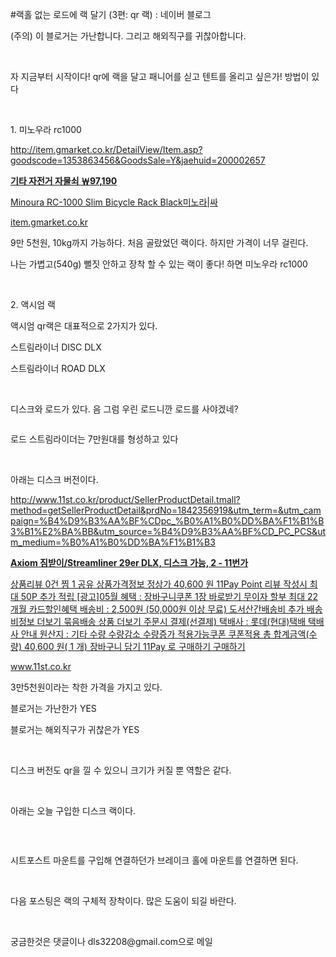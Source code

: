 #랙홀 없는 로드에 랙 달기 (3편: qr 랙) : 네이버 블로그
<div class="wrap_rabbit pcol2 _param(1) _postViewArea221544282403" id="post-view221544282403">
<!-- Rabbit HTML --><div class="se-viewer se-theme-default" lang="ko-KR">
<!-- SE_DOC_HEADER_END -->
<div class="se-main-container">
<div class="se-component se-text se-l-default" id="SE-f3dd8007-57ff-437e-9f8a-38dbe9ad4792">
<div class="se-component-content">
<div class="se-section se-section-text se-l-default">
<div class="se-module se-module-text"><!-- SE-TEXT { --><p class="se-text-paragraph se-text-paragraph-align-" id="SE-4658e242-c6a6-4e98-8c24-f2c7a64b0627" style=""><span class="se-fs- se-ff-" id="SE-cee7c87a-8140-4991-a2f8-2154842af94c" style="">(주의) 이 블로거는 가난합니다. 그리고 해외직구를 귀찮아합니다.</span></p><!-- } SE-TEXT --><!-- SE-TEXT { --><p class="se-text-paragraph se-text-paragraph-align-" id="SE-88f2378e-06ab-48db-861c-10cdacc692bb" style=""><span class="se-fs- se-ff-" id="SE-eeff892d-8bdc-4cee-a9e8-1f701fe389bc" style="">​</span></p><!-- } SE-TEXT --><!-- SE-TEXT { --><p class="se-text-paragraph se-text-paragraph-align-" id="SE-9d68a348-945f-4da8-8724-9d1a9b2a8855" style=""><span class="se-fs- se-ff-" id="SE-dd77498d-1996-4227-b7d9-e7ea85bd5c42" style="">자 지금부터 시작이다! qr에 랙을 달고 패니어를 싣고 텐트를 올리고 싶은가! 방법이 있다</span></p><!-- } SE-TEXT --><!-- SE-TEXT { --><p class="se-text-paragraph se-text-paragraph-align-" id="SE-d2c08d79-b275-4001-866e-5657757ca6ac" style=""><span class="se-fs- se-ff-" id="SE-7d789bca-0834-4476-9cb8-7c0ea1742b57" style="">​</span></p><!-- } SE-TEXT --><!-- SE-TEXT { --><p class="se-text-paragraph se-text-paragraph-align-" id="SE-81f548fd-b6ff-4dc3-835a-45c2592268b7" style=""><span class="se-fs- se-ff-" id="SE-b07dc8b8-851b-4e8e-918c-81b47f5dc62b" style="">1. 미노우라 rc1000</span></p><!-- } SE-TEXT --><!-- SE-TEXT { --><p class="se-text-paragraph se-text-paragraph-align-" id="SE-0f79c999-0df6-49bd-a30b-0f8ba2c50bcc" style=""><span class="se-fs- se-ff-" id="SE-3e9fe2c0-a11c-4575-b103-a7202b63b520" style=""><a class="se-link" href="http://item.gmarket.co.kr/DetailView/Item.asp?goodscode=1353863456&amp;GoodsSale=Y&amp;jaehuid=200002657" target="_blank">http://item.gmarket.co.kr/DetailView/Item.asp?goodscode=1353863456&amp;GoodsSale=Y&amp;jaehuid=200002657</a></span></p><!-- } SE-TEXT --></div>
</div>
</div>
</div> <div class="se-component se-oglink se-l-image" id="SE-f01649d3-9f85-49b4-9684-6e30119807c3">
<div class="se-component-content">
<div class="se-section se-section-oglink se-l-image se-section-align-">
<div class="se-module se-module-oglink">
<a class="se-oglink-thumbnail" href="http://item.gmarket.co.kr/DetailView/Item.asp?goodscode=1353863456&amp;GoodsSale=Y&amp;jaehuid=200002657" target="_blank">
<img alt="" class="se-oglink-thumbnail-resource" src="https://dthumb-phinf.pstatic.net/?src=%22http%3A%2F%2Fgdimg.gmarket.co.kr%2F1353863456%2Fstill%2F280%3Fver%3D1535830059%22&amp;type=ff120">
</img></a>
<a class="se-oglink-info" href="http://item.gmarket.co.kr/DetailView/Item.asp?goodscode=1353863456&amp;GoodsSale=Y&amp;jaehuid=200002657" target="_blank">
<div class="se-oglink-info-container">
<strong class="se-oglink-title">기타 자전거 자물쇠 ￦97,190</strong>
<p class="se-oglink-summary">Minoura RC-1000 Slim Bicycle Rack  Black미노라|싸</p>
<p class="se-oglink-url">item.gmarket.co.kr</p>
</div>
</a>
</div>
</div>
</div>
<script class="__se_module_data" data-module='{"type":"v2_oglink", "id" :"SE-f01649d3-9f85-49b4-9684-6e30119807c3", "data" : {"link" : "http://item.gmarket.co.kr/DetailView/Item.asp?goodscode=1353863456&amp;GoodsSale=Y&amp;jaehuid=200002657", "isVideo" : "false", "thumbnail" : "https://dthumb-phinf.pstatic.net/?src=%22http%3A%2F%2Fgdimg.gmarket.co.kr%2F1353863456%2Fstill%2F280%3Fver%3D1535830059%22&amp;type=ff120"}}' type="text/data"></script>
</div> <div class="se-component se-text se-l-default" id="SE-6c7901d6-43df-4a8e-982f-99166b440018">
<div class="se-component-content">
<div class="se-section se-section-text se-l-default">
<div class="se-module se-module-text"><!-- SE-TEXT { --><p class="se-text-paragraph se-text-paragraph-align-" id="SE-ed7dfa6f-a4c9-4d8d-9c4f-aa6706bb6919" style=""><span class="se-fs- se-ff-" id="SE-3465f629-b395-4045-92af-a06643b152f3" style="">9만 5천원, 10kg까지 가능하다. 처음 골랐었던 랙이다. 하지만 가격이 너무 걸린다.</span></p><!-- } SE-TEXT --><!-- SE-TEXT { --><p class="se-text-paragraph se-text-paragraph-align-" id="SE-ddcc5299-af07-4d9c-926e-39f905d719d3" style=""><span class="se-fs- se-ff-" id="SE-b53c6610-25d9-4fa5-a6f5-641d3e927b0d" style="">나는 가볍고(540g) 뻘짓 안하고 장착 할 수 있는 랙이 좋다! 하면 미노우라 rc1000</span></p><!-- } SE-TEXT --><!-- SE-TEXT { --><p class="se-text-paragraph se-text-paragraph-align-" id="SE-133c7992-32c8-4b26-8b9b-6e91d23ee683" style=""><span class="se-fs- se-ff-" id="SE-a1cbe473-686f-47b4-8a01-d044545bdb2c" style="">​</span></p><!-- } SE-TEXT --><!-- SE-TEXT { --><p class="se-text-paragraph se-text-paragraph-align-" id="SE-e6674422-7cde-4c60-9f48-015c5db114de" style=""><span class="se-fs- se-ff-" id="SE-d56e9e52-d32c-4e97-ad65-47ebb7dea5bc" style="">2. 액시엄 랙</span></p><!-- } SE-TEXT --><!-- SE-TEXT { --><p class="se-text-paragraph se-text-paragraph-align-" id="SE-ea04f6c3-8576-4d86-a099-e54c13bdec67" style=""><span class="se-fs- se-ff-" id="SE-9191b29c-7284-4593-8756-b03679ad2937" style="">액시엄 qr랙은 대표적으로 2가지가 있다.</span></p><!-- } SE-TEXT --><!-- SE-TEXT { --><p class="se-text-paragraph se-text-paragraph-align-" id="SE-2413728a-f0e1-45a7-bee0-725e3dcaeaf8" style=""><span class="se-fs- se-ff-" id="SE-14b9813b-a97a-4354-bc6b-f7f8dad5bd12" style="">스트림라이너 DISC DLX</span></p><!-- } SE-TEXT --><!-- SE-TEXT { --><p class="se-text-paragraph se-text-paragraph-align-" id="SE-5bf8d1f1-ece2-476e-9299-7fcdded81558" style=""><span class="se-fs- se-ff-" id="SE-83336ee6-7af4-4972-992a-c234dc4c0b11" style="">스트림라이너 ROAD DLX</span></p><!-- } SE-TEXT --><!-- SE-TEXT { --><p class="se-text-paragraph se-text-paragraph-align-" id="SE-83898f6d-8585-4d77-8c6f-572b86f9179c" style=""><span class="se-fs- se-ff-" id="SE-cff4f8be-b2ca-4ce5-af12-b0b57bf97654" style="">​</span></p><!-- } SE-TEXT --><!-- SE-TEXT { --><p class="se-text-paragraph se-text-paragraph-align-" id="SE-e8f1dceb-885c-47fb-8d6b-d9809139a034" style=""><span class="se-fs- se-ff-" id="SE-644d028e-12ea-4f3f-9bbc-413226e9b151" style="">디스크와 로드가 있다. 음 그럼 우린 로드니깐 로드를 사야겠네?</span></p><!-- } SE-TEXT --></div>
</div>
</div>
</div> <div class="se-component se-image se-l-default" id="SE-3364f33f-c1c5-43e0-8de2-0839dcf1b7e3">
<div class="se-component-content se-component-content-fit">
<div class="se-section se-section-image se-l-default se-section-align-">
<a class="se-module se-module-image __se_image_link __se_link" data-linkdata='{"id" : "SE-3364f33f-c1c5-43e0-8de2-0839dcf1b7e3", "src" : "https://postfiles.pstatic.net/MjAxOTA1MjNfMjA4/MDAxNTU4NTM3OTYxMTY3._bbsepAqiLEiSwNV_NL0s_NmJPLi1aihdGmGnlS5FKsg.wgV0miWkSrK6N5s90dtp1GzVAK6WHGzA_dIyrp7yAmgg.PNG.dls32208/image.png", "linkUse" : "false", "link" : ""}' data-linktype="img" href="#" onclick="return false;" style=" ">
<img alt="" class="se-image-resource" data-height="559" data-lazy-src="https://postfiles.pstatic.net/MjAxOTA1MjNfMjA4/MDAxNTU4NTM3OTYxMTY3._bbsepAqiLEiSwNV_NL0s_NmJPLi1aihdGmGnlS5FKsg.wgV0miWkSrK6N5s90dtp1GzVAK6WHGzA_dIyrp7yAmgg.PNG.dls32208/image.png?type=w966" data-width="693" src="https://postfiles.pstatic.net/MjAxOTA1MjNfMjA4/MDAxNTU4NTM3OTYxMTY3._bbsepAqiLEiSwNV_NL0s_NmJPLi1aihdGmGnlS5FKsg.wgV0miWkSrK6N5s90dtp1GzVAK6WHGzA_dIyrp7yAmgg.PNG.dls32208/image.png?type=w80_blur">
</img></a> </div>
</div>
</div> <div class="se-component se-text se-l-default" id="SE-f8cf648e-a3f5-44cd-b98e-cf9d72083c84">
<div class="se-component-content">
<div class="se-section se-section-text se-l-default">
<div class="se-module se-module-text"><!-- SE-TEXT { --><p class="se-text-paragraph se-text-paragraph-align-" id="SE-41366794-25b8-46b0-bf02-494622b9b558" style=""><span class="se-fs- se-ff-" id="SE-e291f5ea-fdca-4627-a81c-52d8cf0cea5d" style="">로드 스트림라이더는 7만원대를 형성하고 있다</span></p><!-- } SE-TEXT --><!-- SE-TEXT { --><p class="se-text-paragraph se-text-paragraph-align-" id="SE-3628e375-3ffc-4b07-bd1f-7d70127d61f8" style=""><span class="se-fs- se-ff-" id="SE-d60933a8-2b16-41ff-a3d3-1ef3aceeb227" style="">​</span></p><!-- } SE-TEXT --><!-- SE-TEXT { --><p class="se-text-paragraph se-text-paragraph-align-" id="SE-f542ec15-6044-412f-8bb6-5db625261ea8" style=""><span class="se-fs- se-ff-" id="SE-306c8269-efe9-42f6-9907-6097cb94781a" style="">아래는 디스크 버전이다.</span></p><!-- } SE-TEXT --><!-- SE-TEXT { --><p class="se-text-paragraph se-text-paragraph-align-" id="SE-76a0a60d-319a-4c83-a5e4-20e1b2d096a9" style=""><span class="se-fs- se-ff-" id="SE-c8cd7949-b2e8-4749-935d-950fd1110cc4" style=""><a class="se-link" href="http://www.11st.co.kr/product/SellerProductDetail.tmall?method=getSellerProductDetail&amp;prdNo=1842356919&amp;utm_term=&amp;utm_campaign=%B4%D9%B3%AA%BF%CDpc_%B0%A1%B0%DD%BA%F1%B1%B3%B1%E2%BA%BB&amp;utm_source=%B4%D9%B3%AA%BF%CD_PC_PCS&amp;utm_medium=%B0%A1%B0%DD%BA%F1%B1%B3" target="_blank">http://www.11st.co.kr/product/SellerProductDetail.tmall?method=getSellerProductDetail&amp;prdNo=1842356919&amp;utm_term=&amp;utm_campaign=%B4%D9%B3%AA%BF%CDpc_%B0%A1%B0%DD%BA%F1%B1%B3%B1%E2%BA%BB&amp;utm_source=%B4%D9%B3%AA%BF%CD_PC_PCS&amp;utm_medium=%B0%A1%B0%DD%BA%F1%B1%B3</a></span></p><!-- } SE-TEXT --></div>
</div>
</div>
</div> <div class="se-component se-oglink se-l-image" id="SE-58abb21e-dce3-434e-9b2a-9d9b821be76f">
<div class="se-component-content">
<div class="se-section se-section-oglink se-l-image se-section-align-">
<div class="se-module se-module-oglink">
<a class="se-oglink-thumbnail" href="http://www.11st.co.kr/product/SellerProductDetail.tmall?method=getSellerProductDetail&amp;prdNo=1842356919&amp;utm_term=&amp;utm_campaign=%B4%D9%B3%AA%BF%CDpc_%B0%A1%B0%DD%BA%F1%B1%B3%B1%E2%BA%BB&amp;utm_source=%B4%D9%B3%AA%BF%CD_PC_PCS&amp;utm_medium=%B0%A1%B0%DD%BA%F1%B1%B3" target="_blank">
<img alt="" class="se-oglink-thumbnail-resource" src="https://dthumb-phinf.pstatic.net/?src=%22http%3A%2F%2Fi.011st.com%2Ft%2F300_0%2Fpd%2F18%2F3%2F5%2F6%2F9%2F1%2F9%2FnZGrf%2F1842356919_B.jpg%22&amp;type=ff120">
</img></a>
<a class="se-oglink-info" href="http://www.11st.co.kr/product/SellerProductDetail.tmall?method=getSellerProductDetail&amp;prdNo=1842356919&amp;utm_term=&amp;utm_campaign=%B4%D9%B3%AA%BF%CDpc_%B0%A1%B0%DD%BA%F1%B1%B3%B1%E2%BA%BB&amp;utm_source=%B4%D9%B3%AA%BF%CD_PC_PCS&amp;utm_medium=%B0%A1%B0%DD%BA%F1%B1%B3" target="_blank">
<div class="se-oglink-info-container">
<strong class="se-oglink-title">Axiom 짐받이/Streamliner 29er DLX, 디스크 가능, 2 - 11번가</strong>
<p class="se-oglink-summary">상품리뷰 0건 찜 1 공유 상품가격정보 정상가 40,600 원 11Pay Point 리뷰 작성시 최대 50P 추가 적립 [광고]05월 혜택 : 장바구니쿠폰 1장 바로받기 무이자 할부 최대 22 개월 카드할인혜택 배송비 : 2,500원 (50,000원 이상 무료) 도서산간배송비 추가 배송비정보 더보기 묶음배송 상품 더보기 주문시 결제(선결제) 택배사 : 롯데(현대)택배 택배사 안내 원산지 : 기타 수량 수량감소 수량증가 적용가능쿠폰 쿠폰적용 총 합계금액(수량) 40,600 원( 1 개) 장바구니 담기 11Pay 로 구매하기 구매하기 </p>
<p class="se-oglink-url">www.11st.co.kr</p>
</div>
</a>
</div>
</div>
</div>
<script class="__se_module_data" data-module='{"type":"v2_oglink", "id" :"SE-58abb21e-dce3-434e-9b2a-9d9b821be76f", "data" : {"link" : "http://www.11st.co.kr/product/SellerProductDetail.tmall?method=getSellerProductDetail&amp;prdNo=1842356919&amp;utm_term=&amp;utm_campaign=%B4%D9%B3%AA%BF%CDpc_%B0%A1%B0%DD%BA%F1%B1%B3%B1%E2%BA%BB&amp;utm_source=%B4%D9%B3%AA%BF%CD_PC_PCS&amp;utm_medium=%B0%A1%B0%DD%BA%F1%B1%B3", "isVideo" : "false", "thumbnail" : "https://dthumb-phinf.pstatic.net/?src=%22http%3A%2F%2Fi.011st.com%2Ft%2F300_0%2Fpd%2F18%2F3%2F5%2F6%2F9%2F1%2F9%2FnZGrf%2F1842356919_B.jpg%22&amp;type=ff120"}}' type="text/data"></script>
</div> <div class="se-component se-text se-l-default" id="SE-792980ee-5dcf-430f-9198-411578bd912e">
<div class="se-component-content">
<div class="se-section se-section-text se-l-default">
<div class="se-module se-module-text"><!-- SE-TEXT { --><p class="se-text-paragraph se-text-paragraph-align-" id="SE-80d767b7-e40e-44d6-b063-5579003201e0" style=""><span class="se-fs- se-ff-" id="SE-afae34c3-edaf-4de1-860c-eb45ec240084" style="">3만5천원이라는 착한 가격을 가지고 있다. </span></p><!-- } SE-TEXT --><!-- SE-TEXT { --><p class="se-text-paragraph se-text-paragraph-align-" id="SE-61563a17-2a13-4918-9025-bd4109ab5b1d" style=""><span class="se-fs- se-ff-" id="SE-8ec4a968-574a-44a3-b2d3-b89b9b29606c" style="">블로거는 가난한가 YES</span></p><!-- } SE-TEXT --><!-- SE-TEXT { --><p class="se-text-paragraph se-text-paragraph-align-" id="SE-3d5fb149-801a-4b9b-994c-5a9e5a32ceaa" style=""><span class="se-fs- se-ff-" id="SE-98725f26-247d-4d1d-a79f-c40d01ebeae4" style="">블로거는 해외직구가 귀찮은가 YES</span></p><!-- } SE-TEXT --><!-- SE-TEXT { --><p class="se-text-paragraph se-text-paragraph-align-" id="SE-852be96c-2c5e-4410-be73-a4c5e9a2bb69" style=""><span class="se-fs- se-ff-" id="SE-336ef113-f07e-4f00-b11e-bb5bdb6d23ba" style="">​</span></p><!-- } SE-TEXT --><!-- SE-TEXT { --><p class="se-text-paragraph se-text-paragraph-align-" id="SE-4a3c4f72-bfd5-478b-a365-27cd65e24c40" style=""><span class="se-fs- se-ff-" id="SE-973f7ca6-a3ae-4e35-ba5e-fa715d8ad0ba" style="">디스크 버전도 qr을 낄 수 있으니 크기가 커질 뿐 역할은 같다.</span></p><!-- } SE-TEXT --><!-- SE-TEXT { --><p class="se-text-paragraph se-text-paragraph-align-" id="SE-ea474cd2-38b4-4b76-a8f9-c669db0c419b" style=""><span class="se-fs- se-ff-" id="SE-261b6fee-e7e1-4d9a-99a6-8f2da6b90ea6" style="">​</span></p><!-- } SE-TEXT --><!-- SE-TEXT { --><p class="se-text-paragraph se-text-paragraph-align-" id="SE-84125f6a-dc9b-4c79-aadb-db3775c82f8b" style=""><span class="se-fs- se-ff-" id="SE-5b7d8b52-b92e-4969-9317-c85d11855101" style="">아래는 오늘 구입한 디스크 랙이다.</span></p><!-- } SE-TEXT --><!-- SE-TEXT { --><p class="se-text-paragraph se-text-paragraph-align-" id="SE-6c9b3029-f2ba-4f9b-8454-3128c3eedb5d" style=""><span class="se-fs- se-ff-" id="SE-c96ff391-4c42-442d-9072-426b76f63fbd" style="">​</span></p><!-- } SE-TEXT --></div>
</div>
</div>
</div> <div class="se-component se-image se-l-default" id="SE-9860b4ea-4bd1-4489-aef3-b42f7af03440">
<div class="se-component-content se-component-content-fit">
<div class="se-section se-section-image se-l-default se-section-align-">
<a class="se-module se-module-image __se_image_link __se_link" data-linkdata='{"id" : "SE-9860b4ea-4bd1-4489-aef3-b42f7af03440", "src" : "https://postfiles.pstatic.net/MjAxOTA1MjNfMjIx/MDAxNTU4NTM4MzQ0MDI3.CWaQW8hpKKLW6_gv4fsvXY5v8FBI5JaEKTTBZ0AjZPMg.BayRpSoImyZuzsjE6vOsRFxdMUVen1H4UgfFtgYSzaog.PNG.dls32208/SE-0853d148-79a2-4237-8741-b4266bc6732e.png", "linkUse" : "false", "link" : ""}' data-linktype="img" href="#" onclick="return false;" style=" ">
<img alt="" class="se-image-resource" data-height="1231" data-lazy-src="https://postfiles.pstatic.net/MjAxOTA1MjNfMjIx/MDAxNTU4NTM4MzQ0MDI3.CWaQW8hpKKLW6_gv4fsvXY5v8FBI5JaEKTTBZ0AjZPMg.BayRpSoImyZuzsjE6vOsRFxdMUVen1H4UgfFtgYSzaog.PNG.dls32208/SE-0853d148-79a2-4237-8741-b4266bc6732e.png?type=w966" data-width="693" src="https://postfiles.pstatic.net/MjAxOTA1MjNfMjIx/MDAxNTU4NTM4MzQ0MDI3.CWaQW8hpKKLW6_gv4fsvXY5v8FBI5JaEKTTBZ0AjZPMg.BayRpSoImyZuzsjE6vOsRFxdMUVen1H4UgfFtgYSzaog.PNG.dls32208/SE-0853d148-79a2-4237-8741-b4266bc6732e.png?type=w80_blur">
</img></a> </div>
</div>
</div> <div class="se-component se-text se-l-default" id="SE-a9f4cd79-0478-4164-8beb-132df0ee77bb">
<div class="se-component-content">
<div class="se-section se-section-text se-l-default">
<div class="se-module se-module-text"><!-- SE-TEXT { --><p class="se-text-paragraph se-text-paragraph-align-" id="SE-99643834-d664-473b-8310-4ffdf417e678" style=""><span class="se-fs- se-ff-" id="SE-fa715f4e-f2f5-4541-a03f-dea12b38befd" style="">시트포스트 마운트를 구입해 연결하던가 브레이크 홀에 마운트를 연결하면 된다.</span></p><!-- } SE-TEXT --><!-- SE-TEXT { --><p class="se-text-paragraph se-text-paragraph-align-" id="SE-76d8c346-ada6-4491-9f09-3bea165e9a51" style=""><span class="se-fs- se-ff-" id="SE-60797698-4e17-4f5c-aaaa-8b22960b38da" style="">​</span></p><!-- } SE-TEXT --><!-- SE-TEXT { --><p class="se-text-paragraph se-text-paragraph-align-" id="SE-a6364f2a-a448-452c-9ffd-a4f4fff2bbb1" style=""><span class="se-fs- se-ff-" id="SE-6fe93b68-513d-4b57-970c-3d1dbdf7eb8f" style="">다음 포스팅은 랙의 구체적 장착이다. 많은 도움이 되길 바란다.</span></p><!-- } SE-TEXT --><!-- SE-TEXT { --><p class="se-text-paragraph se-text-paragraph-align-" id="SE-7384f89f-03ee-414a-8fe3-fb201a371a4f" style=""><span class="se-fs- se-ff-" id="SE-f19cc53b-8886-4738-8608-e836401c6b67" style="">​</span></p><!-- } SE-TEXT --><!-- SE-TEXT { --><p class="se-text-paragraph se-text-paragraph-align-" id="SE-fa014726-17c8-4c29-870c-dd89caa97eb0" style=""><span class="se-fs- se-ff-" id="SE-68ccac16-5050-4640-b460-fcfaf5c93faf" style="">궁금한것은 댓글이나 dls32208@gmail.com으로 메일</span></p><!-- } SE-TEXT --></div>
</div>
</div>
</div> </div>
</div>
</div>